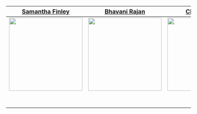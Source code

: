 |                                              [Samantha Finley](https:srfinley.github.io)                                              |                                              [Bhavani Rajan](https://bhavani-rajan.github.io/)                                              |                                             [Clay Roberts](claywaddell.com)                                              |                                                           [Ahmad Guenoun](https://personal-portfolio.amguenoun.now.sh/)                                                           |                                                           [Marilyn Landim Esko](https://marilynle.github.io/)                                                           |
| :-------------------------------------------------------------------------------------------------------------------------------------------: | :----------------------------------------------------------------------------------------------------------------------------------: | :----------------------------------------------------------------------------------------------------------------------------------------------------------------: | :--------------------------------------------------------------------------------------------------------------------------------------------------------------: | :-----------------------------------------------------------------------------------------------------------------------------------------------------------------: |
| [<img src="https://srfinley.github.io/img/headshot.jpg" width = "200" />](https://srfinley.github.io/) |        [<img src="https://bhavani-rajan.github.io/img/RB.jpeg" width = "200" />](https://bhavani-rajan.github.io/)         | [<img src="http://www.claywaddell.com/img/slack.jpg" width = "200" />](claywaddell.com) | [<img src="https://www.dalesjewelers.com/wp-content/uploads/2018/10/placeholder-silhouette-male.png" width = "200" />](https://marilynle.github.io/) | [<img src="https://marilynle.github.io/img/IMG1.jpg" width = "200" />](https://github.com/allie-rae) |
|                     [<img src="https://github.com/favicon.ico" width="15">](https://github.com/srfinley)                      |                         [<img src="https://github.com/favicon.ico" width="15">](https://github.com/Bhavani-Rajan)                         |                                       [<img src="https://github.com/favicon.ico" width="15">](https://github.com/HakujouRyu)                                        |                                       [<img src="https://github.com/favicon.ico" width="15">](https://github.com/amguenoun)                                        |                                       [<img src="https://github.com/favicon.ico" width="15">](https://github.com/marilynle)                                        |
|       [<img src="https://static.licdn.com/sc/h/al2o9zrvru7aqj8e1x2rzsrca" width="15">](https://www.linkedin.com/in/samantha-finley-1a7ab6143/)       | [<img src="https://static.licdn.com/sc/h/al2o9zrvru7aqj8e1x2rzsrca" width="15">](linkedin.com/in/bhavani-rajan-585645) |                    [<img src="https://static.licdn.com/sc/h/al2o9zrvru7aqj8e1x2rzsrca" width="15">](linkedin.com/in/ccrw)                    |                     [<img src="https://static.licdn.com/sc/h/al2o9zrvru7aqj8e1x2rzsrca" width="15">](https://www.linkedin.com/)                      |                    [<img src="https://static.licdn.com/sc/h/al2o9zrvru7aqj8e1x2rzsrca" width="15">](https://www.linkedin.com/in/marilyn-landim-esko-612ab6197/)    